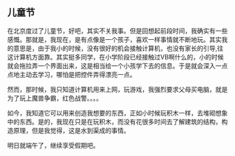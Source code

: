 儿童节
---
在北京度过了儿童节，好吧，其实不关我事。但是回想起前段时间，我确实有一些感慨。那就是，我现在，是有点像是一个孩子，喜欢一样事情就不断地玩。其实我的意思是，由于我小的时候，没有很好的机会接触计算机，也没有家长的引导,往这计算机方面靠。其实挺多同学，在小学阶段已经接触过VB啊什么的，小的时候就会拖拉弄一个界面出来，这是相当给一个小孩学下去的信息。于是就会深入一点点地主动去学习，哪怕是把控件弄得漂亮一点。

然而，那时候，我只知道计算机用来上网，玩游戏，我强烈要求父母买电脑，就是为了玩上魔兽争霸，红色战警。。。。

如今，我知道它可以用来创造我想要的东西，正如小时候玩积木一样，去堆砌想象中的东西。是的，我现在只是在玩积木，而没有花很多时间去了解建筑的结构，构造原理，但是我觉得，这是水到渠成的事情。

明日就端午了，继续享受假期吧。